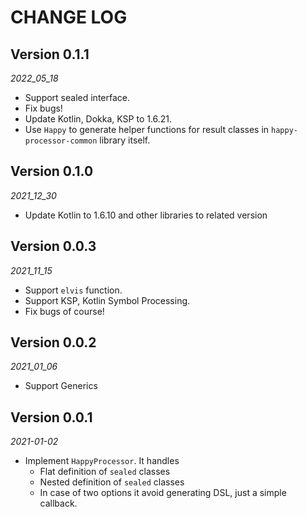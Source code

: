 CHANGE LOG
===

## Version 0.1.1

   _2022_05_18_

   * Support sealed interface.
   * Fix bugs!
   * Update Kotlin, Dokka, KSP to 1.6.21.
   * Use `Happy` to generate helper functions for result classes in `happy-processor-common` library itself.

## Version 0.1.0

  _2021_12_30_

  * Update Kotlin to 1.6.10 and other libraries to related version

## Version 0.0.3

  _2021_11_15_

  * Support `elvis` function.
  * Support KSP, Kotlin Symbol Processing.
  * Fix bugs of course!

## Version 0.0.2

  _2021_01_06_

  * Support Generics

## Version 0.0.1

  _2021-01-02_

  * Implement `HappyProcessor`. It handles
     - Flat definition of `sealed` classes
     - Nested definition of `sealed` classes
     - In case of two options it avoid generating DSL, just a simple callback.
